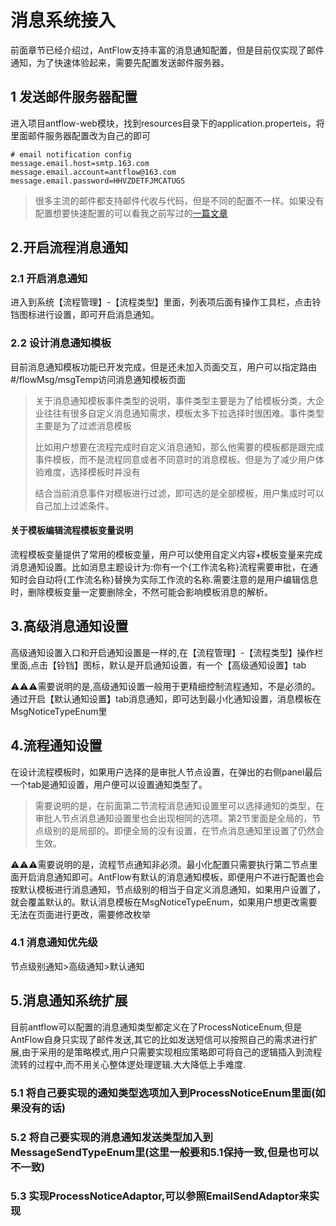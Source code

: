 # 消息系统接入

前面章节已经介绍过，AntFlow支持丰富的消息通知配置，但是目前仅实现了邮件通知，为了快速体验起来，需要先配置发送邮件服务器。

## 1 发送邮件服务器配置

进入项目antflow-web模块，找到resources目录下的application.properteis，将里面邮件服务器配置改为自己的即可

```
# email notification config
message.email.host=smtp.163.com
message.email.account=antflow@163.com
message.email.password=HHVZDETFJMCATUGS
```

> 很多主流的邮件都支持邮件代收与代码，但是不同的配置不一样。如果没有配置想要快速配置的可以看我之前写过的[一篇文章](https://blog.csdn.net/zypqqgc/article/details/142029672?spm=1011.2415.3001.5331)

## 2.开启流程消息通知

### 2.1 开启消息通知

进入到系统【流程管理】-【流程类型】里面，列表项后面有操作工具栏，点击铃铛图标进行设置，即可开启消息通知。

### 2.2 设计消息通知模板

目前消息通知模板功能已开发完成，但是还未加入页面交互，用户可以指定路由#/flowMsg/msgTemp访问消息通知模板页面

> 关于消息通知模板事件类型的说明，事件类型主要是为了给模板分类，大企业往往有很多自定义消息通知需求，模板太多下拉选择时很困难。事件类型主要是为了过滤消息模板
>
> 比如用户想要在流程完成时自定义消息通知，那么他需要的模板都是跟完成事件模板，而不是流程同意或者不同意时的消息模板。但是为了减少用户体验难度，选择模板时并没有
>
> 结合当前消息事件对模板进行过滤，即可选的是全部模板，用户集成时可以自己加上过滤条件。

#### 关于模板编辑流程模板变量说明

流程模板变量提供了常用的模板变量，用户可以使用自定义内容+模板变量来完成消息通知设置。比如消息主题设计为:你有一个{工作流名称}流程需要审批，在通知时会自动将{工作流名称}替换为实际工作流的名称.需要注意的是用户编辑信息时，删除模板变量一定要删除全，不然可能会影响模板消息的解析。

## 3.高级消息通知设置

高级通知设置入口和开启通知设置是一样的,在【流程管理】-【流程类型】操作栏里面,点击【铃铛】图标，默认是开启通知设置，有一个【高级通知设置】tab

⚠️⚠️⚠️需要说明的是,高级通知设置一般用于更精细控制流程通知，不是必须的。通过开启【默认通知设置】tab消息通知，即可达到最小化通知设置，消息模板在MsgNoticeTypeEnum里

## 4.流程通知设置

在设计流程模板时，如果用户选择的是审批人节点设置，在弹出的右侧panel最后一个tab是通知设置，用户便可以设置通知类型了。

> 需要说明的是，在前面第二节流程消息通知设置里可以选择通知的类型，在审批人节点消息通知设置里也会出现相同的选项。第2节里面是全局的，节点级别的是局部的。即便全局的没有设置，在节点消息通知里设置了仍然会生效。

⚠️⚠️⚠️需要说明的是，流程节点通知非必须。最小化配置只需要执行第二节点里面开启消息通知即可。AntFlow有默认的消息通知模板，即便用户不进行配置也会按默认模板进行消息通知，节点级别的相当于自定义消息通知，如果用户设置了，就会覆盖默认的。默认消息模板在MsgNoticeTypeEnum，如果用户想更改需要无法在页面进行更改，需要修改枚举

### 4.1 消息通知优先级

节点级别通知>高级通知>默认通知

## 5.消息通知系统扩展

目前antflow可以配置的消息通知类型都定义在了ProcessNoticeEnum,但是AntFlow自身只实现了邮件发送,其它的比如发送短信可以按照自己的需求进行扩展,由于采用的是策略模式,用户只需要实现相应策略即可将自己的逻辑插入到流程流转的过程中,而不用关心整体逻处理逻辑.大大降低上手难度.

### 5.1 将自己要实现的通知类型选项加入到ProcessNoticeEnum里面(如果没有的话)

### 5.2 将自己要实现的消息通知发送类型加入到MessageSendTypeEnum里(这里一般要和5.1保持一致,但是也可以不一致)

### 5.3 实现ProcessNoticeAdaptor,可以参照EmailSendAdaptor来实现
